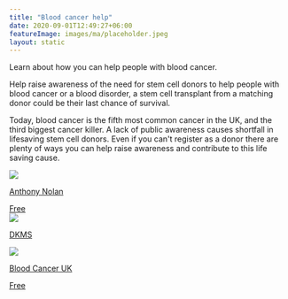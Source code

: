 ```yaml
---
title: "Blood cancer help"
date: 2020-09-01T12:49:27+06:00
featureImage: images/ma/placeholder.jpeg
layout: static
---
```


Learn about how you can help people with blood cancer.

Help raise awareness of the need for stem cell donors to help people with blood cancer or a blood disorder, a stem cell transplant from a matching donor could be their last chance of survival.

Today, blood cancer is the fifth most common cancer in the UK, and the third biggest cancer killer. A lack of public awareness causes shortfall in lifesaving stem cell donors. Even if you can't register as a donor there are plenty of ways you can help raise awareness and contribute to this life saving cause.

<a class="ma-link" href="https://www.anthonynolan.org/help-save-a-life"><div class="ma-card ma-card-Community"><div class="ma-icon"><img src ="/images/icon-check.png"/></div><div class="ma-name"><p>Anthony Nolan</p></div><div class="ma-paid-text"><span>Free</span></div></div></a><a class="ma-link" href="https://www.dkms.org.uk/get-involved/programmes"><div class="ma-card ma-card-Community"><div class="ma-icon"><img src ="/images/icon-check.png"/></div><div class="ma-name"><p>DKMS</p></div><div class="ma-paid-text"><span></span></div></div></a><a class="ma-link" href="https://bloodcancer.org.uk/"><div class="ma-card ma-card-Community"><div class="ma-icon"><img src ="/images/icon-check.png"/></div><div class="ma-name"><p>Blood Cancer UK</p></div><div class="ma-paid-text"><span>Free </span></div></div></a>  

<br/><br/>






